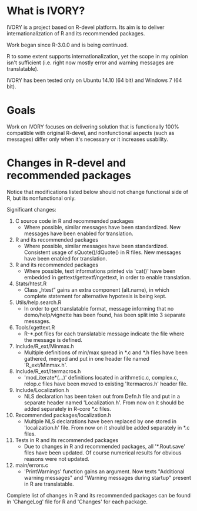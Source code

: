 # What is IVORY? #
IVORY is a project based on R-devel platform. Its aim is to deliver internationalization of R and its recommended packages.

Work began since R-3.0.0 and is being continued.

R to some extent supports internationalization, yet the scope in my opinion isn't sufficient (i.e. right now mostly error and warning messages are translatable).


IVORY has been tested only on Ubuntu 14.10 (64 bit) and Windows 7 (64 bit).

# Goals #
Work on IVORY focuses on delivering solution that is functionally 100% compatible with original R-devel, and nonfunctional aspects (such as messages) differ only when it's necessary or it increases usability.



# Changes in R-devel and recommended packages #
Notice that modifications listed below should not change functional side of R, but its nonfunctional only.

Significant changes:

1. C source code in R and recommended packages
    * Where possible, similar messages have been standardized. New messages have been enabled for translation.
2. R and its recommended packages
    * Where possible, similar messages have been standardized. Consistent usage of sQuote()/dQuote() in R files. New messages have been enabled for translation.
3. R and its recommended packages
    * Where possible, text informations printed via 'cat()' have been embedded in gettext/gettextf/ngettext, in order to enable translation.
4. Stats/htest.R
    * Class „htest” gains an extra component (alt.name), in which complete statement for alternative hypotesis is being kept.
5. Utils/help.search.R
    * In order to get translatable format, message informing that no demo/help/vignette has been found, has been split into 3 separate messages.
6. Tools/xgettext.R
    * R-\*.pot files for each translatable message indicate the file where the message is defined.
7. Include/R\_ext/Minmax.h
    * Multiple definitions of min/max spread in \*.c and \*.h files have been gathered, merged and put in one header file named 'R\_ext/Minmax.h'.
8. Include/R\_ext/Itermacros.h
    * 'mod\_iterate\*(…)' definitions located in arithmetic.c, complex.c, relop.c files have been moved to existing 'Itermacros.h' header file.
9. Include/Localization.h
    * NLS declaration has been taken out from Defn.h file and put in a separate header named 'Localization.h'. From now on it should be added separately in R-core \*.c files.
10. Recommended packages/localization.h
    * Multiple NLS declarations have been replaced by one stored in 'localization.h' file. From now on it should be added separately in \*.c files.
11. Tests in R and its recommended packages
    * Due to changes in R and recommended packages, all '\*.Rout.save' files have been updated. Of course numerical results for obvious reasons were not updated.
12. main/errors.c
    * 'PrintWarnings' function gains an argument. Now texts "Additional warning messages" and "Warning messages during startup" present in R are translatable.

Complete list of changes in R and its recommended packages can be found in 'ChangeLog' file for R and 'Changes' for each package.
